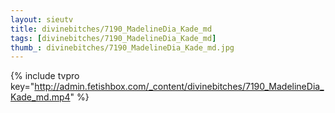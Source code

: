 ```yaml
--- 
layout: sieutv
title: divinebitches/7190_MadelineDia_Kade_md
tags: [divinebitches/7190_MadelineDia_Kade_md]
thumb_: divinebitches/7190_MadelineDia_Kade_md.jpg
---
```

{% include tvpro key="http://admin.fetishbox.com/_content/divinebitches/7190_MadelineDia_Kade_md.mp4" %} 
